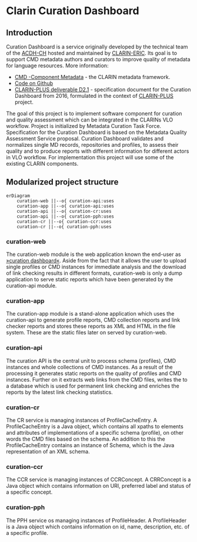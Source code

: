 # Clarin Curation Dashboard
## Introduction
Curation Dashboard is a service originally developed by the technical team of the [ACDH-CH](https://www.oeaw.ac.at/acdh) hosted and maintained by
[CLARIN-ERIC](https://www.clarin.eu/). Its goal is to support CMD metadata authors and curators to improve quality of metadata for language resources. More information:

* [CMD -Component Metadata](https://www.clarin.eu/content/component-metadata) - the CLARIN metadata framework.
* [Code on Github](https://github.com/clarin-eric/curation-dashboard)
* [CLARIN-PLUS deliverable D2.1](https://office.clarin.eu/v/CE-2016-0742-CLARINPLUS-D2_1.pdf) - specification document for the Curation Dashboard from 2016, formulated in the context of [CLARIN-PLUS](https://www.clarin.eu/content/factsheet-clarin-plus) project.

The goal of this project is to implement software component for curation and quality assessment which can be integrated in the CLARINs VLO workflow. Project is initialized by Metadata Curation Task Force. Specification for the Curation Dashboard is based on the Metadata Quality Assessment Service proposal. Curation Dashboard validates and normalizes single MD records, repositories and profiles, to assess their quality and to produce reports with different information for different actors in VLO workflow. For implementation this project will use some of the existing CLARIN components. 

## Modularized project structure
```mermaid
erDiagram
    curation-web ||--o{ curation-api:uses
    curation-app ||--o{ curation-api:uses
    curation-api ||--o{ curation-cr:uses
    curation-api ||--o{ curation-pph:uses
    curation-cr ||--o{ curation-ccr:uses
    curation-cr ||--o{ curation-pph:uses
```

### curation-web
The curation-web module is the web application known the end-user as [»curation dashboard«](https://curation.clarin.eu/).
Aside from the fact that it allows the user to upload single profiles or CMD instances for immediate analysis and the download of
link checking results in different formats, curation-web is only a dump application to serve static reports which
have been generated by the curation-api module.

### curation-app
The curation-app module is a stand-alone application which uses the curation-api to generate profile reports, CMD collection
reports and link checker reports and stores these reports as XML and HTML in the file system. These are the static files
later on served by curation-web.

### curation-api
The curation API is the central unit to process schema (profiles), CMD instances and whole collections of CMD instances.
As a result of the processing it generates static reports on the quality of profiles and CMD instances. Further on it
extracts web links from the CMD files, writes the to a database which is used for permanent link checking and enriches
the reports by the latest link checking statistics.

### curation-cr
The CR service is managing instances of ProfileCacheEntry. A ProfileCacheEntry is a Java object, which contains all
xpaths to elements and attributes of implementations of a specific schema (profile), on other words the CMD files
based on the schema.
An addition to this the ProfileCacheEntry contains an instance of Schema, which is the Java representation of an XML schema.

### curation-ccr
The CCR service is managing instances of CCRConcept. A CRRConcept is a Java object which contains information on URI,
preferred label and status of a specific concept.

### curation-pph
The PPH service os managing instances of ProfileHeader. A ProfileHeader is a Java object which contains information
on id, name, description, etc. of a specific profile.





